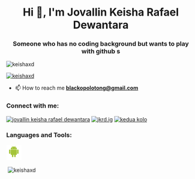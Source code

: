 <h1 align="center">Hi 👋, I'm Jovallin Keisha Rafael Dewantara</h1>
<h3 align="center">Someone who has no coding background but wants to play with github s</h3>

<p align="left"> <img src="https://komarev.com/ghpvc/?username=keishaxd&label=Profile%20views&color=0e75b6&style=flat" alt="keishaxd" /> </p>

<p align="left"> <a href="https://github.com/ryo-ma/github-profile-trophy"><img src="https://github-profile-trophy.vercel.app/?username=keishaxd" alt="keishaxd" /></a> </p>

- 📫 How to reach me **blackopolotong@gmail.com**

<h3 align="left">Connect with me:</h3>
<p align="left">
<a href="https://fb.com/jovallin keisha rafael dewantara" target="blank"><img align="center" src="https://raw.githubusercontent.com/rahuldkjain/github-profile-readme-generator/master/src/images/icons/Social/facebook.svg" alt="jovallin keisha rafael dewantara" height="30" width="40" /></a>
<a href="https://instagram.com/jkrd.ig" target="blank"><img align="center" src="https://raw.githubusercontent.com/rahuldkjain/github-profile-readme-generator/master/src/images/icons/Social/instagram.svg" alt="jkrd.ig" height="30" width="40" /></a>
<a href="https://www.youtube.com/c/kedua kolo" target="blank"><img align="center" src="https://raw.githubusercontent.com/rahuldkjain/github-profile-readme-generator/master/src/images/icons/Social/youtube.svg" alt="kedua kolo" height="30" width="40" /></a>
</p>

<h3 align="left">Languages and Tools:</h3>
<p align="left"> <a href="https://developer.android.com" target="_blank" rel="noreferrer"> <img src="https://raw.githubusercontent.com/devicons/devicon/master/icons/android/android-original-wordmark.svg" alt="android" width="40" height="40"/> </a> </p>

<p>&nbsp;<img align="center" src="https://github-readme-stats.vercel.app/api?username=keishaxd&show_icons=true&locale=en" alt="keishaxd" /></p>
